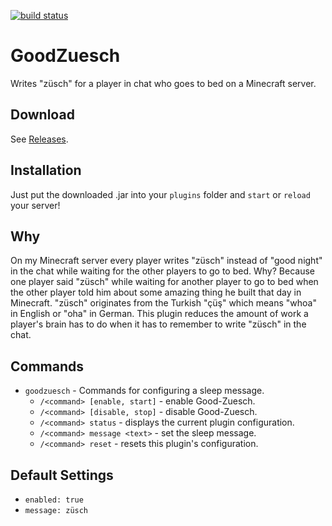 [![build status](https://travis-ci.com/dargmuesli/good-zuesch.svg?branch=master)](https://travis-ci.com/dargmuesli/good-zuesch "build status")

# GoodZuesch
Writes "züsch" for a player in chat who goes to bed on a Minecraft server.

## Download
See [Releases](https://github.com/Dargmuesli/good-zuesch/releases "Releases").

## Installation
Just put the downloaded .jar into your `plugins` folder and `start` or `reload` your server!

## Why
On my Minecraft server every player writes "züsch" instead of "good night" in the chat while waiting for the other players to go to bed. Why? Because one player said "züsch" while waiting for another player to go to bed when the other player told him about some amazing thing he built that day in Minecraft. "züsch" originates from the Turkish "çüş" which means "whoa" in English or "oha" in German.
This plugin reduces the amount of work a player's brain has to do when it has to remember to write "züsch" in the chat.

## Commands
- `goodzuesch` - Commands for configuring a sleep message.
  - `/<command> [enable, start]` - enable Good-Zuesch.
  - `/<command> [disable, stop]` - disable Good-Zuesch.
  - `/<command> status` - displays the current plugin configuration.
  - `/<command> message <text>` - set the sleep message.
  - `/<command> reset` - resets this plugin's configuration.

## Default Settings
- `enabled: true`
- `message: züsch`
